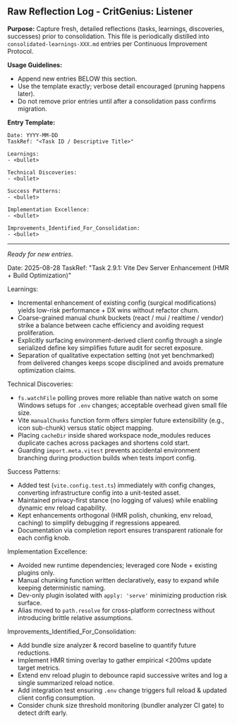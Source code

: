 ## Raw Reflection Log - CritGenius: Listener

**Purpose:** Capture fresh, detailed reflections (tasks, learnings, discoveries, successes) prior to consolidation. This file is periodically distilled into `consolidated-learnings-XXX.md` entries per Continuous Improvement Protocol.

**Usage Guidelines:**
- Append new entries BELOW this section.
- Use the template exactly; verbose detail encouraged (pruning happens later).
- Do not remove prior entries until after a consolidation pass confirms migration.

**Entry Template:**
```
Date: YYYY-MM-DD
TaskRef: "<Task ID / Descriptive Title>"

Learnings:
- <bullet>

Technical Discoveries:
- <bullet>

Success Patterns:
- <bullet>

Implementation Excellence:
- <bullet>

Improvements_Identified_For_Consolidation:
- <bullet>
```

---

*Ready for new entries.*

Date: 2025-08-28
TaskRef: "Task 2.9.1: Vite Dev Server Enhancement (HMR + Build Optimization)"

Learnings:
- Incremental enhancement of existing config (surgical modifications) yields low-risk performance + DX wins without refactor churn.
- Coarse-grained manual chunk buckets (react / mui / realtime / vendor) strike a balance between cache efficiency and avoiding request proliferation.
- Explicitly surfacing environment-derived client config through a single serialized define key simplifies future audit for secret exposure.
- Separation of qualitative expectation setting (not yet benchmarked) from delivered changes keeps scope disciplined and avoids premature optimization claims.

Technical Discoveries:
- `fs.watchFile` polling proves more reliable than native watch on some Windows setups for `.env` changes; acceptable overhead given small file size.
- Vite `manualChunks` function form offers simpler future extensibility (e.g., icon sub-chunk) versus static object mapping.
- Placing `cacheDir` inside shared workspace node_modules reduces duplicate caches across packages and shortens cold start.
- Guarding `import.meta.vitest` prevents accidental environment branching during production builds when tests import config.

Success Patterns:
- Added test (`vite.config.test.ts`) immediately with config changes, converting infrastructure config into a unit-tested asset.
- Maintained privacy-first stance (no logging of values) while enabling dynamic env reload capability.
- Kept enhancements orthogonal (HMR polish, chunking, env reload, caching) to simplify debugging if regressions appeared.
- Documentation via completion report ensures transparent rationale for each config knob.

Implementation Excellence:
- Avoided new runtime dependencies; leveraged core Node + existing plugins only.
- Manual chunking function written declaratively, easy to expand while keeping deterministic naming.
- Dev-only plugin isolated with `apply: 'serve'` minimizing production risk surface.
- Alias moved to `path.resolve` for cross-platform correctness without introducing brittle relative assumptions.

Improvements_Identified_For_Consolidation:
- Add bundle size analyzer & record baseline to quantify future reductions.
- Implement HMR timing overlay to gather empirical <200ms update target metrics.
- Extend env reload plugin to debounce rapid successive writes and log a single summarized reload notice.
- Add integration test ensuring `.env` change triggers full reload & updated client config consumption.
- Consider chunk size threshold monitoring (bundler analyzer CI gate) to detect drift early.
